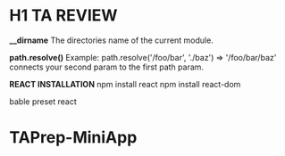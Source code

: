 # H1 TA REVIEW

**__dirname**
The directories name of the current module.

**path.resolve()**
Example: path.resolve('/foo/bar', './baz') => '/foo/bar/baz'
connects your second param to the first path param.

**REACT INSTALLATION**
npm install react 
npm install react-dom

bable preset react
# TAPrep-MiniApp
